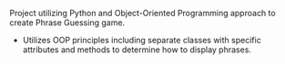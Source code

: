 Project utilizing Python and Object-Oriented Programming approach to create Phrase Guessing game. 

* Utilizes OOP principles including separate classes with specific attributes and methods to determine how to display phrases.
